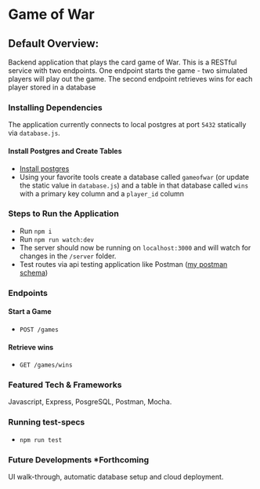 # Game of War

## Default Overview:
Backend application that plays the card game of War. This is a RESTful service with two endpoints. One endpoint starts the game - two simulated players will play out the game.
The second endpoint retrieves wins for each player stored in a database

### Installing Dependencies
The application currently connects to local postgres at port  `5432` statically via `database.js`.
#### Install Postgres and Create Tables
- [Install postgres](https://www.postgresql.org/download/)
- Using your favorite tools create a database called `gameofwar` (or update the static value in `database.js`) and a table in that database called `wins` with a primary key column and a `player_id` column

### Steps to Run the Application
- Run `npm i`
- Run `npm run watch:dev`
- The server should now be running on `localhost:3000` and will watch for changes in the `/server` folder.
- Test routes via api testing application like Postman ([my postman schema](https://www.getpostman.com/collections/8f1e4adff90b5b98ae56))

### Endpoints
#### Start a Game
  - `POST /games`
#### Retrieve wins
- `GET /games/wins`

### Featured Tech & Frameworks
Javascript, Express, PosgreSQL, Postman, Mocha.

###
### Running test-specs
- `npm run test`
### Future Developments *Forthcoming
UI walk-through, automatic database setup and cloud deployment.
